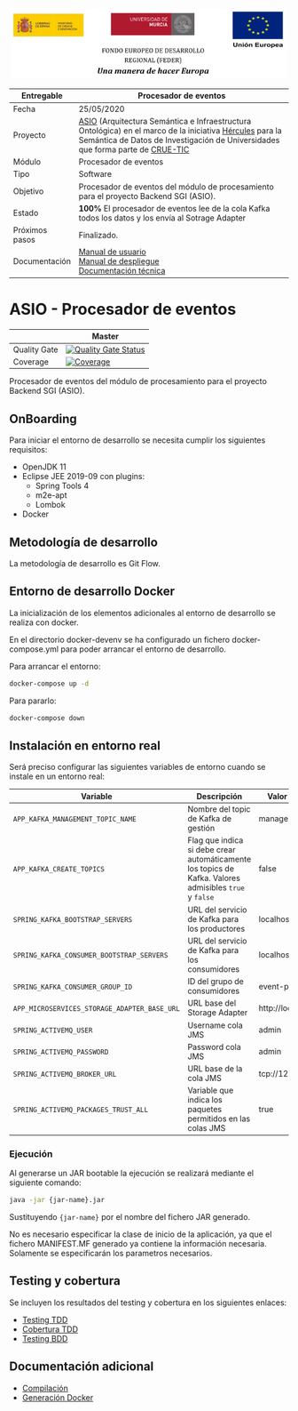 ![](./images/logos_feder.png)

| Entregable     | Procesador de eventos                                                                                                                                                                                                                                                                                                                                                                                                           |
| -------------- | ------------------------------------------------------------------------------------------------------------------------------------------------------------------------------------------------------------------------------------------------------------------------------------------------------------------------------------------------------------------------------------------------------------------------------- |
| Fecha          | 25/05/2020                                                                                                                                                                                                                                                                                                                                                                                                                      |
| Proyecto       | [ASIO](https://www.um.es/web/hercules/proyectos/asio) (Arquitectura Semántica e Infraestructura Ontológica) en el marco de la iniciativa [Hércules](https://www.um.es/web/hercules/) para la Semántica de Datos de Investigación de Universidades que forma parte de [CRUE-TIC](http://www.crue.org/SitePages/ProyectoHercules.aspx)                                                                                            |
| Módulo         | Procesador de eventos                                                                                                                                                                                                                                                                                                                                                                                                           |
| Tipo           | Software                                                                                                                                                                                                                                                                                                                                                                                                                        |
| Objetivo       | Procesador de eventos del módulo de procesamiento para el proyecto Backend SGI (ASIO).                                                                                                                                                                                                                                                                                                                                          |
| Estado         | **100%** El procesador de eventos lee de la cola Kafka todos los datos y los envía al Sotrage Adapter                                                                                                                                                                                                                                                                                                                           |
| Próximos pasos | Finalizado.                                                                                                                                                                                                                                                                                                                                                                                                                     |
| Documentación  | [Manual de usuario](https://github.com/HerculesCRUE/ib-asio-docs-/blob/master/entregables_hito_1/12-An%C3%A1lisis/Manual%20de%20usuario/Manual%20de%20usuario.md)<br />[Manual de despliegue](https://github.com/HerculesCRUE/ib-asio-composeset/blob/master/README.md)<br />[Documentación técnica](https://github.com/HerculesCRUE/ib-asio-docs-/blob/master/entregables_hito_1/11-Arquitectura/ASIO_Izertis_Arquitectura.md) |

# ASIO - Procesador de eventos

|     | Master |
| --- | ------ |
| Quality Gate | [![Quality Gate Status](https://sonarcloud.io/api/project_badges/measure?project=HerculesCRUE_ib-event-processor&metric=alert_status)](https://sonarcloud.io/dashboard?id=HerculesCRUE_ib-event-processor) |
| Coverage | [![Coverage](https://sonarcloud.io/api/project_badges/measure?project=HerculesCRUE_ib-event-processor&metric=coverage)](https://sonarcloud.io/dashboard?id=HerculesCRUE_ib-event-processor) |

Procesador de eventos del módulo de procesamiento para el proyecto Backend SGI (ASIO).

## OnBoarding

Para iniciar el entorno de desarrollo se necesita cumplir los siguientes requisitos:

- OpenJDK 11
- Eclipse JEE 2019-09 con plugins:
  - Spring Tools 4
  - m2e-apt
  - Lombok
- Docker

## Metodología de desarrollo

La metodología de desarrollo es Git Flow.

## Entorno de desarrollo Docker

La inicialización de los elementos adicionales al entorno de desarrollo se realiza con docker.

En el directorio docker-devenv se ha configurado un fichero docker-compose.yml para poder arrancar el entorno de desarrollo.

Para arrancar el entorno:

```bash
docker-compose up -d
```

Para pararlo:

```bash
docker-compose down
```

## Instalación en entorno real

Será preciso configurar las siguientes variables de entorno cuando se instale en un entorno real:

| Variable                                     | Descripción                                                                                            | Valor por defecto     |
| -------------------------------------------- | ------------------------------------------------------------------------------------------------------ | --------------------- |
| `APP_KAFKA_MANAGEMENT_TOPIC_NAME`            | Nombre del topic de Kafka de gestión                                                                   | management-data       |
| `APP_KAFKA_CREATE_TOPICS`                    | Flag que indica si debe crear automáticamente los topics de Kafka. Valores admisibles `true` y `false` | false                 |
| `SPRING_KAFKA_BOOTSTRAP_SERVERS`             | URL del servicio de Kafka para los productores                                                         | localhost:29092       |
| `SPRING_KAFKA_CONSUMER_BOOTSTRAP_SERVERS`    | URL del servicio de Kafka para los consumidores                                                        | localhost:29092       |
| `SPRING_KAFKA_CONSUMER_GROUP_ID`             | ID del grupo de consumidores                                                                           | event-processor       |
| `APP_MICROSERVICES_STORAGE_ADAPTER_BASE_URL` | URL base del Storage Adapter                                                                           | http://localhost:9324 |
| `SPRING_ACTIVEMQ_USER`                       | Username cola JMS                                                                                      | admin                 |
| `SPRING_ACTIVEMQ_PASSWORD`                   | Password cola JMS                                                                                      | admin                 |
| `SPRING_ACTIVEMQ_BROKER_URL`                 | URL base de la cola JMS                                                                                | tcp://127.0.0.1:61616 |
| `SPRING_ACTIVEMQ_PACKAGES_TRUST_ALL`         | Variable que indica los paquetes permitidos en las colas JMS                                           | true                  |

### Ejecución

Al generarse un JAR bootable la ejecución se realizará mediante el siguiente comando:

```bash
java -jar {jar-name}.jar
```

Sustituyendo `{jar-name}` por el nombre del fichero JAR generado.

No es necesario especificar la clase de inicio de la aplicación, ya que el fichero MANIFEST.MF generado ya contiene la información necesaria. Solamente se especificarán los parametros necesarios.

## Testing y cobertura

Se incluyen los resultados del testing y cobertura en los siguientes enlaces:

- [Testing TDD](http://herc-iz-front-desa.atica.um.es:8070/event-processor/surefire/surefire-report.html)
- [Cobertura TDD](https://sonarcloud.io/component_measures?id=HerculesCRUE_ib-event-processor&metric=coverage&view=list)
- [Testing BDD](docs/testing.md)

## Documentación adicional

- [Compilación](docs/build.md)
- [Generación Docker](docs/docker.md)
